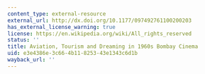 ```yaml
---
content_type: external-resource
external_url: http://dx.doi.org/10.1177/097492761100200203
has_external_license_warning: true
license: https://en.wikipedia.org/wiki/All_rights_reserved
status: ''
title: Aviation, Tourism and Dreaming in 1960s Bombay Cinema
uid: e3e4386e-3c66-4b11-8253-43e1343c6d1b
wayback_url: ''
---
```

